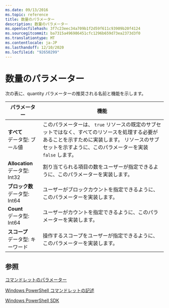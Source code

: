 ```yaml
---
ms.date: 09/13/2016
ms.topic: reference
title: 数量のパラメーター
description: 数量のパラメーター
ms.openlocfilehash: 3f7c23eec34a709b1f2d59f611c93909b20f4124
ms.sourcegitcommit: ba7315a496986451cfc1296b659d73ea2373d3f0
ms.translationtype: MT
ms.contentlocale: ja-JP
ms.lasthandoff: 12/10/2020
ms.locfileid: "92650299"
---
```

# <a name="quantity-parameters"></a>数量のパラメーター

次の表に、quantity パラメーターの推奨される名前と機能を示します。

|パラメーター|機能|
|---|---|
|**すべて**<br>データ型: ブール値|このパラメーターは、 `true` リソースの既定のサブセットではなく、すべてのリソースを処理する必要があることを示すために実装します。 リソースのサブセットを示すように、このパラメーターを実装 `false` します。|
|**Allocation**<br>データ型: Int32|割り当てられる項目の数をユーザーが指定できるように、このパラメーターを実装します。|
|**ブロック数**<br>データ型: Int64|ユーザーがブロックカウントを指定できるように、このパラメーターを実装します。|
|**Count**<br>データ型: Int64|ユーザーがカウントを指定できるように、このパラメーターを実装します。|
|**スコープ**<br>データ型: キーワード|操作するスコープをユーザーが指定できるように、このパラメーターを実装します。|

## <a name="see-also"></a>参照

[コマンドレットのパラメーター](./cmdlet-parameters.md)

[Windows PowerShell コマンドレットの記述](./writing-a-windows-powershell-cmdlet.md)

[Windows PowerShell SDK](../windows-powershell-reference.md)
